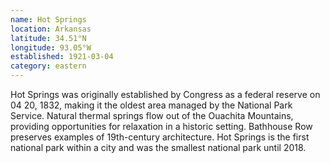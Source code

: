 ```yaml
---
name: Hot Springs
location: Arkansas
latitude: 34.51°N
longitude: 93.05°W
established: 1921-03-04
category: eastern
---
```


Hot Springs was originally established by Congress as a federal reserve on 04 20, 1832, making it the oldest area managed by the National Park Service. Natural thermal springs flow out of the Ouachita Mountains, providing opportunities for relaxation in a historic setting. Bathhouse Row preserves examples of 19th-century architecture. Hot Springs is the first national park within a city and was the smallest national park until 2018.
